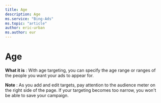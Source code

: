 ```yaml
---
title: Age
description: Age
ms.service: "Bing-Ads"
ms.topic: "article"
author: eric-urban
ms.author: eur
---
```


# Age

**What it is** : With age targeting, you can specify the age range or ranges of the people you want your ads to appear for.

**Note** : As you add and edit targets, pay attention to the audience meter on the right side of the page. If your targeting becomes too narrow, you won't be able to save your campaign.


